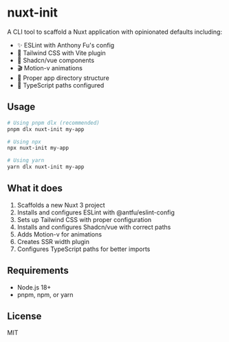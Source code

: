 # nuxt-init

A CLI tool to scaffold a Nuxt application with opinionated defaults including:

- ✨ ESLint with Anthony Fu's config
- 🎨 Tailwind CSS with Vite plugin
- 🧩 Shadcn/vue components
- 🎬 Motion-v animations
- 📁 Proper app directory structure
- 🔧 TypeScript paths configured

## Usage

```bash
# Using pnpm dlx (recommended)
pnpm dlx nuxt-init my-app

# Using npx
npx nuxt-init my-app

# Using yarn
yarn dlx nuxt-init my-app
```

## What it does

1. Scaffolds a new Nuxt 3 project
2. Installs and configures ESLint with @antfu/eslint-config
3. Sets up Tailwind CSS with proper configuration
4. Installs and configures Shadcn/vue with correct paths
5. Adds Motion-v for animations
6. Creates SSR width plugin
7. Configures TypeScript paths for better imports

## Requirements

- Node.js 18+
- pnpm, npm, or yarn

## License

MIT